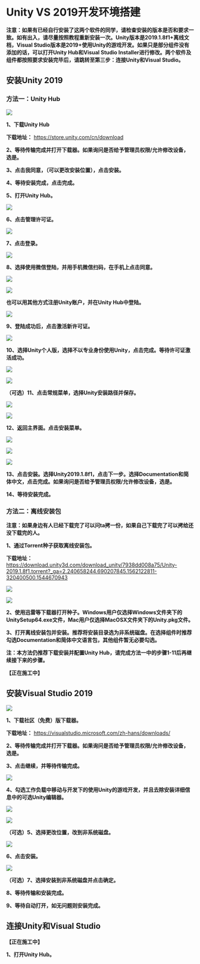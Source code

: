 # Unity VS 2019开发环境搭建

**注意：如果有已经自行安装了这两个软件的同学，请检查安装的版本是否和要求一致。如有出入，请尽量按照教程重新安装一次。Unity版本是2019.1.8f1+离线文档，Visual Studio版本是2019+使用Unity的游戏开发。如果只是部分组件没有添加的话，可以打开Unity Hub和Visual Studio Installer进行修改。两个软件及组件都按照要求安装完毕后，请跳转至第三步：连接Unity和Visual Studio。**

## 安装Unity 2019
 
### 方法一：Unity Hub

 ![](https://github.com/MilkyW/LearnUnityEveryday/blob/master/Pictures/UnityVS2019/1-01.png?raw=true)

**1、下载Unity Hub**

**下载地址：** https://store.unity.com/cn/download

**2、等待传输完成并打开下载器。如果询问是否给予管理员权限/允许修改设备，选是。**

**3、点击我同意，（可以更改安装位置），点击安装。**

**4、等待安装完成，点击完成。**

**5、打开Unity Hub。**

 ![](https://github.com/MilkyW/LearnUnityEveryday/blob/master/Pictures/UnityVS2019/1-02.png?raw=true)

**6、点击管理许可证。**

 ![](https://github.com/MilkyW/LearnUnityEveryday/blob/master/Pictures/UnityVS2019/1-03.png?raw=true)

**7、点击登录。**

 ![](https://github.com/MilkyW/LearnUnityEveryday/blob/master/Pictures/UnityVS2019/1-04.png?raw=true)

**8、选择使用微信登陆，并用手机微信扫码，在手机上点击同意。**
 
 ![](https://github.com/MilkyW/LearnUnityEveryday/blob/master/Pictures/UnityVS2019/1-05.png?raw=true)

 ![](https://github.com/MilkyW/LearnUnityEveryday/blob/master/Pictures/UnityVS2019/1-06.png?raw=true)

**也可以用其他方式注册Unity账户，并在Unity Hub中登陆。**

 ![](https://github.com/MilkyW/LearnUnityEveryday/blob/master/Pictures/UnityVS2019/1-07.png?raw=true)

**9、登陆成功后，点击激活新许可证。**

![](https://github.com/MilkyW/LearnUnityEveryday/blob/master/Pictures/UnityVS2019/1-08.png?raw=true)

**10、选择Unity个人版，选择不以专业身份使用Unity，点击完成。等待许可证激活成功。**

![](https://github.com/MilkyW/LearnUnityEveryday/blob/master/Pictures/UnityVS2019/1-09.png?raw=true)

![](https://github.com/MilkyW/LearnUnityEveryday/blob/master/Pictures/UnityVS2019/1-10.png?raw=true)

**（可选）11、点击常规菜单，选择Unity安装路径并保存。**

![](https://github.com/MilkyW/LearnUnityEveryday/blob/master/Pictures/UnityVS2019/1-11.png?raw=true)

![](https://github.com/MilkyW/LearnUnityEveryday/blob/master/Pictures/UnityVS2019/1-12.png?raw=true)
 
**12、返回主界面。点击安装菜单。**

![](https://github.com/MilkyW/LearnUnityEveryday/blob/master/Pictures/UnityVS2019/1-13.png?raw=true)
 
![](https://github.com/MilkyW/LearnUnityEveryday/blob/master/Pictures/UnityVS2019/1-14.png?raw=true)

![](https://github.com/MilkyW/LearnUnityEveryday/blob/master/Pictures/UnityVS2019/1-15.png?raw=true)
 
**13、点击安装。选择Unity2019.1.8f1，点击下一步。选择Documentation和简体中文，点击完成。如果询问是否给予管理员权限/允许修改设备，选是。**

**14、等待安装完成。**

### 方法二：离线安装包

**注意：如果身边有人已经下载完了可以问ta拷一份，如果自己下载完了可以拷给还没下载完的人。**

**1、通过Torrent种子获取离线安装包。**

**下载地址：** https://download.unity3d.com/download_unity/7938dd008a75/Unity-2019.1.8f1.torrent?_ga=2.240658244.690207845.1562122811-320400500.1544670943

![](https://github.com/MilkyW/LearnUnityEveryday/blob/master/Pictures/UnityVS2019/1-16.png?raw=true)

![](https://github.com/MilkyW/LearnUnityEveryday/blob/master/Pictures/UnityVS2019/1-17.png?raw=true)

**2、使用迅雷等下载器打开种子。Windows用户仅选择Windows文件夹下的UnitySetup64.exe文件，Mac用户仅选择MacOSX文件夹下的Unity.pkg文件。**

**3、打开离线安装包并安装。推荐将安装目录选为非系统磁盘。在选择组件时推荐勾选Documentation和简体中文语言包，其他组件暂无必要勾选。**

**注：本方法仍推荐下载安装并配置Unity Hub，请完成方法一中的步骤1-11后再继续接下来的步骤。**

**【正在施工中】**

## 安装Visual Studio 2019
 
![](https://github.com/MilkyW/LearnUnityEveryday/blob/master/Pictures/UnityVS2019/2-01.png?raw=true)
 
**1、下载社区（免费）版下载器。**

**下载地址：** https://visualstudio.microsoft.com/zh-hans/downloads/

**2、等待传输完成并打开下载器。如果询问是否给予管理员权限/允许修改设备，选是。**

**3、点击继续，并等待传输完成。**

![](https://github.com/MilkyW/LearnUnityEveryday/blob/master/Pictures/UnityVS2019/2-02.png?raw=true)
 
**4、勾选工作负载中移动与开发下的使用Unity的游戏开发，并且去除安装详细信息中的可选Unity编辑器。**

![](https://github.com/MilkyW/LearnUnityEveryday/blob/master/Pictures/UnityVS2019/2-03.png?raw=true)

![](https://github.com/MilkyW/LearnUnityEveryday/blob/master/Pictures/UnityVS2019/2-04.png?raw=true)
 
**（可选）5、选择更改位置，改到非系统磁盘。**

![](https://github.com/MilkyW/LearnUnityEveryday/blob/master/Pictures/UnityVS2019/2-05.png?raw=true)
 
**6、点击安装。**

 ![](https://github.com/MilkyW/LearnUnityEveryday/blob/master/Pictures/UnityVS2019/2-06.png?raw=true)

**（可选）7、选择安装到非系统磁盘并点击确定。**

**8、等待传输和安装完成。**

**9、等待自动打开，如无问题则安装完成。**

## 连接Unity和Visual Studio

**【正在施工中】**

**1、打开Unity Hub。**
